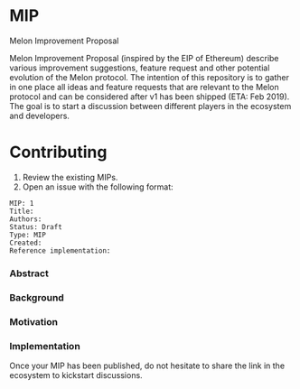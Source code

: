 # MIP
Melon Improvement Proposal

Melon Improvement Proposal (inspired by the EIP of Ethereum) describe various improvement suggestions, feature request and other potential evolution of the Melon protocol. The intention of this repository is to gather in one place all ideas and feature requests that are relevant to the Melon protocol and can be considered after v1 has been shipped (ETA: Feb 2019). The goal is to start a discussion between different players in the ecosystem and developers. 

# Contributing

1. Review the existing MIPs. 
2. Open an issue with the following format: 

```
MIP: 1
Title: 
Authors: 
Status: Draft
Type: MIP
Created: 
Reference implementation: 
```

### Abstract


### Background


### Motivation


### Implementation


Once your MIP has been published, do not hesitate to share the link in the ecosystem to kickstart discussions. 

